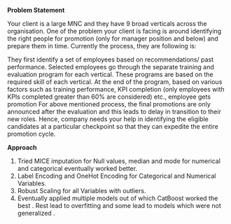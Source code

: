 <b>Problem Statement</b>

Your client is a large MNC and they have 9 broad verticals across the organisation. One of the problem your client is facing is around identifying the right people for promotion (only for manager position and below) and prepare them in time. Currently the process, they are following is:

They first identify a set of employees based on recommendations/ past performance.
Selected employees go through the separate training and evaluation program for each vertical. These programs are based on the required skill of each vertical.
At the end of the program, based on various factors such as training performance, KPI completion (only employees with KPIs completed greater than 60% are considered) etc., employee gets promotion
For above mentioned process, the final promotions are only announced after the evaluation and this leads to delay in transition to their new roles. Hence, company needs your help in identifying the eligible candidates at a particular checkpoint so that they can expedite the entire promotion cycle. 

<b>Approach</b>

1. Tried MICE imputation for Null values, median and mode for numerical and categorical eventually worked better.
2. Label Encoding and OneHot Encoding for Categorical and Numerical Variables.
3. Robust Scaling for all Variables with outliers.
4. Eventually applied multiple models out of which CatBoost worked the best . Rest lead to overfitting and some lead to models which were not generalized .
